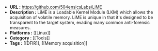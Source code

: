 - **URL :** https://github.com/504ensicsLabs/LiME
- **Description :** LiME is a Loadable Kernel Module (LKM) which allows the acquisition of volatile memory. LiME is unique in that it's designed to be transparent to the target system, evading many common anti-forensic measures.
- **Platforms :** [[Linux]]
- **Category :** [[Tools]]
- **Tags :** [[DFIR]], [[Memory acquisition]]
